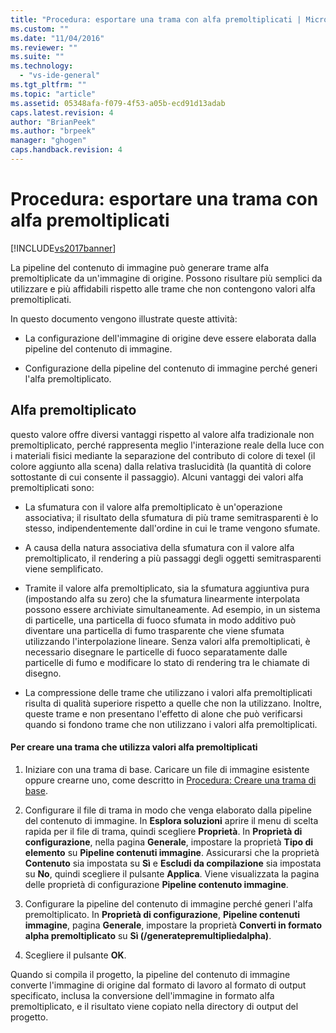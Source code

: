 ```yaml
---
title: "Procedura: esportare una trama con alfa premoltiplicati | Microsoft Docs"
ms.custom: ""
ms.date: "11/04/2016"
ms.reviewer: ""
ms.suite: ""
ms.technology: 
  - "vs-ide-general"
ms.tgt_pltfrm: ""
ms.topic: "article"
ms.assetid: 05348afa-f079-4f53-a05b-ecd91d13adab
caps.latest.revision: 4
author: "BrianPeek"
ms.author: "brpeek"
manager: "ghogen"
caps.handback.revision: 4
---
```

# Procedura: esportare una trama con alfa premoltiplicati
[!INCLUDE[vs2017banner](../code-quality/includes/vs2017banner.md)]

La pipeline del contenuto di immagine può generare trame alfa premoltiplicate da un'immagine di origine.  Possono risultare più semplici da utilizzare e più affidabili rispetto alle trame che non contengono valori alfa premoltiplicati.  
  
 In questo documento vengono illustrate queste attività:  
  
-   La configurazione dell'immagine di origine deve essere elaborata dalla pipeline del contenuto di immagine.  
  
-   Configurazione della pipeline del contenuto di immagine perché generi l'alfa premoltiplicato.  
  
## Alfa premoltiplicato  
 questo valore offre diversi vantaggi rispetto al valore alfa tradizionale non premoltiplicato, perché rappresenta meglio l'interazione reale della luce con i materiali fisici mediante la separazione del contributo di colore di texel \(il colore aggiunto alla scena\) dalla relativa traslucidità \(la quantità di colore sottostante di cui consente il passaggio\).  Alcuni vantaggi dei valori alfa premoltiplicati sono:  
  
-   La sfumatura con il valore alfa premoltiplicato è un'operazione associativa; il risultato della sfumatura di più trame semitrasparenti è lo stesso, indipendentemente dall'ordine in cui le trame vengono sfumate.  
  
-   A causa della natura associativa della sfumatura con il valore alfa premoltiplicato, il rendering a più passaggi degli oggetti semitrasparenti viene semplificato.  
  
-   Tramite il valore alfa premoltiplicato, sia la sfumatura aggiuntiva pura \(impostando alfa su zero\) che la sfumatura linearmente interpolata possono essere archiviate simultaneamente.  Ad esempio, in un sistema di particelle, una particella di fuoco sfumata in modo additivo può diventare una particella di fumo trasparente che viene sfumata utilizzando l'interpolazione lineare.  Senza valori alfa premoltiplicati, è necessario disegnare le particelle di fuoco separatamente dalle particelle di fumo e modificare lo stato di rendering tra le chiamate di disegno.  
  
-   La compressione delle trame che utilizzano i valori alfa premoltiplicati risulta di qualità superiore rispetto a quelle che non la utilizzano. Inoltre, queste trame e non presentano l'effetto di alone che può verificarsi quando si fondono trame che non utilizzano i valori alfa premoltiplicati.  
  
#### Per creare una trama che utilizza valori alfa premoltiplicati  
  
1.  Iniziare con una trama di base.  Caricare un file di immagine esistente oppure crearne uno, come descritto in [Procedura: Creare una trama di base](../Topic/How%20to:%20Create%20a%20Basic%20Texture.md).  
  
2.  Configurare il file di trama in modo che venga elaborato dalla pipeline del contenuto di immagine.  In **Esplora soluzioni** aprire il menu di scelta rapida per il file di trama, quindi scegliere **Proprietà**.  In **Proprietà di configurazione**, nella pagina **Generale**, impostare la proprietà **Tipo di elemento** su **Pipeline contenuti immagine**.  Assicurarsi che la proprietà **Contenuto** sia impostata su **Sì** e **Escludi da compilazione** sia impostata su **No**, quindi scegliere il pulsante **Applica**.  Viene visualizzata la pagina delle proprietà di configurazione **Pipeline contenuto immagine**.  
  
3.  Configurare la pipeline del contenuto di immagine perché generi l'alfa premoltiplicato.  In **Proprietà di configurazione**, **Pipeline contenuti immagine**, pagina **Generale**, impostare la proprietà **Converti in formato alpha premoltiplicato** su **Sì \(\/generatepremultipliedalpha\)**.  
  
4.  Scegliere il pulsante **OK**.  
  
 Quando si compila il progetto, la pipeline del contenuto di immagine converte l'immagine di origine dal formato di lavoro al formato di output specificato, inclusa la conversione dell'immagine in formato alfa premoltiplicato, e il risultato viene copiato nella directory di output del progetto.